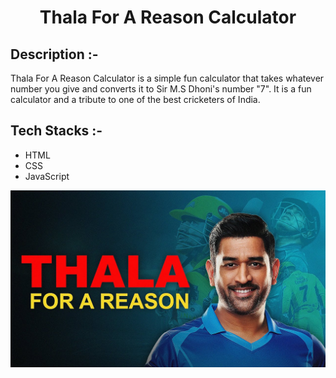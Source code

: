 # <p align="center">Thala For A Reason Calculator</p>

## Description :-

Thala For A Reason Calculator is a simple fun calculator that takes whatever number you give and converts it to Sir M.S Dhoni's number "7". It is a fun calculator and a tribute to one of the best cricketers of India.

## Tech Stacks :-

- HTML
- CSS
- JavaScript



![image](background.jpg)